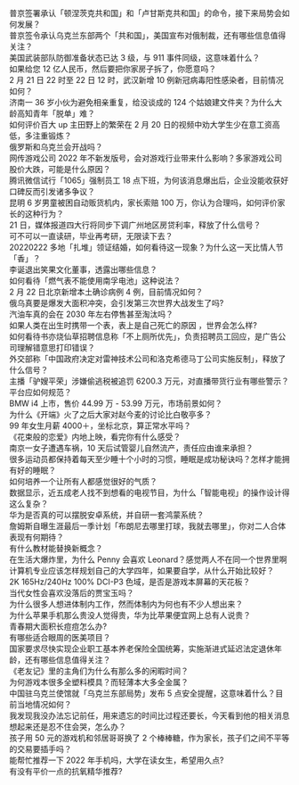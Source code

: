 普京签署承认「顿涅茨克共和国」和「卢甘斯克共和国」的命令，接下来局势会如何发展？  
普京签令承认乌克兰东部两个「共和国」，美国宣布对俄制裁，还有哪些信息值得关注？  
美国武装部队防御准备状态已达 3 级，与 911 事件同级，这意味着什么？  
如果给您 12 亿人民币，然后要把你家房子拆了，你愿意吗？  
2 月 21 日 22 时至 22 日 12 时，武汉新增 10 例新冠病毒阳性感染者，目前情况如何？  
济南一 36 岁小伙为避免相亲重复，给没谈成的 124 个姑娘建文件夹？为什么大龄高知青年「脱单」难？  
如何评价百大 up 主田野上的繁荣在 2 月 20 日的视频中劝大学生少在意工资高低，多注重锻炼？  
俄罗斯和乌克兰会开战吗？  
网传游戏公司 2022 年不新发版号，会对游戏行业带来什么影响？多家游戏公司股价大跌，可能是什么原因？  
腾讯微信试行「1065」强制员工 18 点下班，为何该消息爆出后，企业没能收获好口碑反而引发诸多争议？  
昆明 6 岁男童被困自动贩货机内，家长索赔 100 万，你认为合理吗，如何评价家长的这种行为？  
21 日，媒体报道四大行将同步下调广州地区房贷利率，释放了什么信号？  
可不可以一直读研，毕业再考研，无限读下去？  
20220222 多地「扎堆」领证结婚，如何看待这一现象？为什么这一天比情人节「香」？  
李诞退出笑果文化董事，透露出哪些信息？  
如何看待「燃气表不能使用南孚电池」这种说法？  
2 月 22 日北京新增本土确诊病例 4 例，目前情况如何？  
俄乌真要是爆发大面积冲突，会引发第三次世界大战发生了吗?  
汽油车真的会在 2030 年左右停售甚至淘汰吗？  
如果人类在出生时携带一个表，表上是自己死亡的原因 ，世界会怎么样?  
如何看待书亦烧仙草招聘信息称「不上厕所优先」，负责招聘员工回应，是广告公司理解错意思打印错误？  
外交部称「中国政府决定对雷神技术公司和洛克希德马丁公司实施反制」，释放了什么信号？  
主播「驴嫂平荣」涉嫌偷逃税被追罚 6200.3 万元，对直播带货行业有哪些警示？平台应如何规范？  
BMW i4 上市，售价 44.99 万 - 53.99 万元，市场前景如何？  
为什么《开端》火了之后大家对赵今麦的讨论比白敬亭多？  
99 年女生月薪 4000＋，坐标北京，算正常水平吗？  
《花束般的恋爱》内地上映，看完你有什么感受？  
南京一女子遭遇车祸，10 天后试管婴儿自然流产，责任应由谁来承担？  
很多运动员都保持着每天至少睡十个小时的习惯，睡眠是成功秘诀吗？怎样才能拥有好的睡眠？  
如何培养一个让所有人都感觉很好的气质？  
数据显示，近五成老人找不到想看的电视节目，为什么「智能电视」的操作设计得这么复杂？  
华为是否真的可以摆脱安卓系统，并自研一套鸿蒙系统？  
詹姆斯自曝生涯最后一季计划「布朗尼去哪里打球，我就去哪里」，你对二人合体表现有何期待？  
有什么教材能替换新概念？  
在生活大爆炸里，为什么 Penny 会喜欢 Leonard？感觉两人不在同一个世界里啊  
计算机专业应该怎样规划自己的大学四年，如果要自学，从什么开始比较好？  
2K 165Hz/240Hz 100% DCI-P3 色域，是否是游戏本屏幕的天花板？  
当代女性会喜欢没落后的贾宝玉吗？  
为什么很多人想进体制内工作，然而体制内为何也有不少人想出来？  
为什么苹果手机那么贵没人觉得贵，华为比苹果便宜网上总有人说贵？  
青春期大面积长痘痘怎么办?  
有哪些适合眼周的医美项目？  
国家要求尽快实现企业职工基本养老保险全国统筹，实施渐进式延迟法定退休年龄，还有哪些信息值得关注？  
《老友记》里的主角们为什么有那么多的闲暇时间？  
为何游戏本很多全塑料模具？而轻薄本大多全金属？  
中国驻乌克兰使馆就「乌克兰东部局势」发布 5 点安全提醒，这意味着什么？目前当地情况如何？  
我发现我没办法忘记前任，用来遗忘的时间比过程还要长，今天看到他的相关消息想起来还是忍不住会哭，怎么办？  
孩子用 50 元的游戏机和邻居哥哥换了 2 个棒棒糖，作为家长，孩子们之间不平等的交易要插手吗？  
能帮忙推荐一下 2022 年手机吗，大学在读女生，希望用久点?  
有没有平价一点的抗氧精华推荐?  
